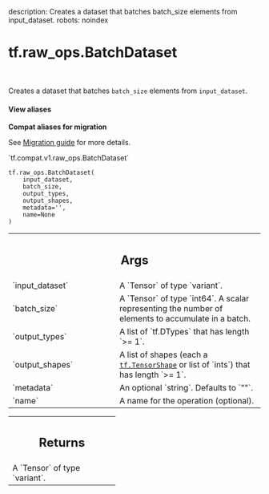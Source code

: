 description: Creates a dataset that batches batch_size elements from input_dataset.
robots: noindex

# tf.raw_ops.BatchDataset

<!-- Insert buttons and diff -->

<table class="tfo-notebook-buttons tfo-api nocontent" align="left">

</table>



Creates a dataset that batches `batch_size` elements from `input_dataset`.


<section class="expandable">
  <h4 class="showalways">View aliases</h4>
  <p>
<b>Compat aliases for migration</b>
<p>See
<a href="https://www.tensorflow.org/guide/migrate">Migration guide</a> for
more details.</p>
<p>`tf.compat.v1.raw_ops.BatchDataset`</p>
</p>
</section>

<pre class="devsite-click-to-copy prettyprint lang-py tfo-signature-link">
<code>tf.raw_ops.BatchDataset(
    input_dataset,
    batch_size,
    output_types,
    output_shapes,
    metadata=&#x27;&#x27;,
    name=None
)
</code></pre>



<!-- Placeholder for "Used in" -->


<!-- Tabular view -->
 <table class="responsive fixed orange">
<colgroup><col width="214px"><col></colgroup>
<tr><th colspan="2"><h2 class="add-link">Args</h2></th></tr>

<tr>
<td>
`input_dataset`<a id="input_dataset"></a>
</td>
<td>
A `Tensor` of type `variant`.
</td>
</tr><tr>
<td>
`batch_size`<a id="batch_size"></a>
</td>
<td>
A `Tensor` of type `int64`.
A scalar representing the number of elements to accumulate in a
batch.
</td>
</tr><tr>
<td>
`output_types`<a id="output_types"></a>
</td>
<td>
A list of `tf.DTypes` that has length `>= 1`.
</td>
</tr><tr>
<td>
`output_shapes`<a id="output_shapes"></a>
</td>
<td>
A list of shapes (each a <a href="../../tf/TensorShape.md"><code>tf.TensorShape</code></a> or list of `ints`) that has length `>= 1`.
</td>
</tr><tr>
<td>
`metadata`<a id="metadata"></a>
</td>
<td>
An optional `string`. Defaults to `""`.
</td>
</tr><tr>
<td>
`name`<a id="name"></a>
</td>
<td>
A name for the operation (optional).
</td>
</tr>
</table>



<!-- Tabular view -->
 <table class="responsive fixed orange">
<colgroup><col width="214px"><col></colgroup>
<tr><th colspan="2"><h2 class="add-link">Returns</h2></th></tr>
<tr class="alt">
<td colspan="2">
A `Tensor` of type `variant`.
</td>
</tr>

</table>

